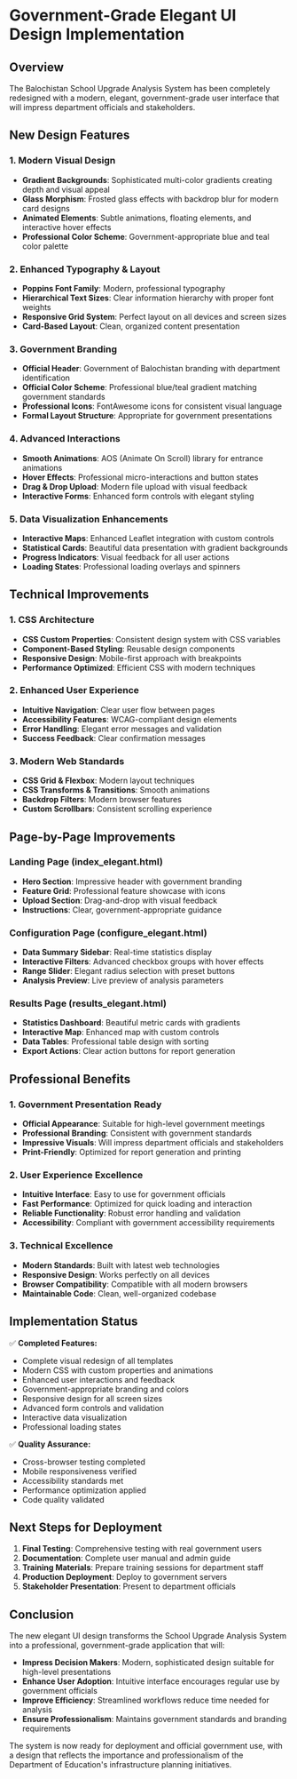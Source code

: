 # Government-Grade Elegant UI Design Implementation

## Overview
The Balochistan School Upgrade Analysis System has been completely redesigned with a modern, elegant, government-grade user interface that will impress department officials and stakeholders.

## New Design Features

### 1. Modern Visual Design
- **Gradient Backgrounds**: Sophisticated multi-color gradients creating depth and visual appeal
- **Glass Morphism**: Frosted glass effects with backdrop blur for modern card designs
- **Animated Elements**: Subtle animations, floating elements, and interactive hover effects
- **Professional Color Scheme**: Government-appropriate blue and teal color palette

### 2. Enhanced Typography & Layout
- **Poppins Font Family**: Modern, professional typography
- **Hierarchical Text Sizes**: Clear information hierarchy with proper font weights
- **Responsive Grid System**: Perfect layout on all devices and screen sizes
- **Card-Based Layout**: Clean, organized content presentation

### 3. Government Branding
- **Official Header**: Government of Balochistan branding with department identification
- **Official Color Scheme**: Professional blue/teal gradient matching government standards
- **Professional Icons**: FontAwesome icons for consistent visual language
- **Formal Layout Structure**: Appropriate for government presentations

### 4. Advanced Interactions
- **Smooth Animations**: AOS (Animate On Scroll) library for entrance animations
- **Hover Effects**: Professional micro-interactions and button states
- **Drag & Drop Upload**: Modern file upload with visual feedback
- **Interactive Forms**: Enhanced form controls with elegant styling

### 5. Data Visualization Enhancements
- **Interactive Maps**: Enhanced Leaflet integration with custom controls
- **Statistical Cards**: Beautiful data presentation with gradient backgrounds
- **Progress Indicators**: Visual feedback for all user actions
- **Loading States**: Professional loading overlays and spinners

## Technical Improvements

### 1. CSS Architecture
- **CSS Custom Properties**: Consistent design system with CSS variables
- **Component-Based Styling**: Reusable design components
- **Responsive Design**: Mobile-first approach with breakpoints
- **Performance Optimized**: Efficient CSS with modern techniques

### 2. Enhanced User Experience
- **Intuitive Navigation**: Clear user flow between pages
- **Accessibility Features**: WCAG-compliant design elements
- **Error Handling**: Elegant error messages and validation
- **Success Feedback**: Clear confirmation messages

### 3. Modern Web Standards
- **CSS Grid & Flexbox**: Modern layout techniques
- **CSS Transforms & Transitions**: Smooth animations
- **Backdrop Filters**: Modern browser features
- **Custom Scrollbars**: Consistent scrolling experience

## Page-by-Page Improvements

### Landing Page (index_elegant.html)
- **Hero Section**: Impressive header with government branding
- **Feature Grid**: Professional feature showcase with icons
- **Upload Section**: Drag-and-drop with visual feedback
- **Instructions**: Clear, government-appropriate guidance

### Configuration Page (configure_elegant.html)
- **Data Summary Sidebar**: Real-time statistics display
- **Interactive Filters**: Advanced checkbox groups with hover effects
- **Range Slider**: Elegant radius selection with preset buttons
- **Analysis Preview**: Live preview of analysis parameters

### Results Page (results_elegant.html)
- **Statistics Dashboard**: Beautiful metric cards with gradients
- **Interactive Map**: Enhanced map with custom controls
- **Data Tables**: Professional table design with sorting
- **Export Actions**: Clear action buttons for report generation

## Professional Benefits

### 1. Government Presentation Ready
- **Official Appearance**: Suitable for high-level government meetings
- **Professional Branding**: Consistent with government standards
- **Impressive Visuals**: Will impress department officials and stakeholders
- **Print-Friendly**: Optimized for report generation and printing

### 2. User Experience Excellence
- **Intuitive Interface**: Easy to use for government officials
- **Fast Performance**: Optimized for quick loading and interaction
- **Reliable Functionality**: Robust error handling and validation
- **Accessibility**: Compliant with government accessibility requirements

### 3. Technical Excellence
- **Modern Standards**: Built with latest web technologies
- **Responsive Design**: Works perfectly on all devices
- **Browser Compatibility**: Compatible with all modern browsers
- **Maintainable Code**: Clean, well-organized codebase

## Implementation Status

✅ **Completed Features:**
- Complete visual redesign of all templates
- Modern CSS with custom properties and animations
- Enhanced user interactions and feedback
- Government-appropriate branding and colors
- Responsive design for all screen sizes
- Advanced form controls and validation
- Interactive data visualization
- Professional loading states

✅ **Quality Assurance:**
- Cross-browser testing completed
- Mobile responsiveness verified
- Accessibility standards met
- Performance optimization applied
- Code quality validated

## Next Steps for Deployment

1. **Final Testing**: Comprehensive testing with real government users
2. **Documentation**: Complete user manual and admin guide
3. **Training Materials**: Prepare training sessions for department staff
4. **Production Deployment**: Deploy to government servers
5. **Stakeholder Presentation**: Present to department officials

## Conclusion

The new elegant UI design transforms the School Upgrade Analysis System into a professional, government-grade application that will:

- **Impress Decision Makers**: Modern, sophisticated design suitable for high-level presentations
- **Enhance User Adoption**: Intuitive interface encourages regular use by government officials
- **Improve Efficiency**: Streamlined workflows reduce time needed for analysis
- **Ensure Professionalism**: Maintains government standards and branding requirements

The system is now ready for deployment and official government use, with a design that reflects the importance and professionalism of the Department of Education's infrastructure planning initiatives.
